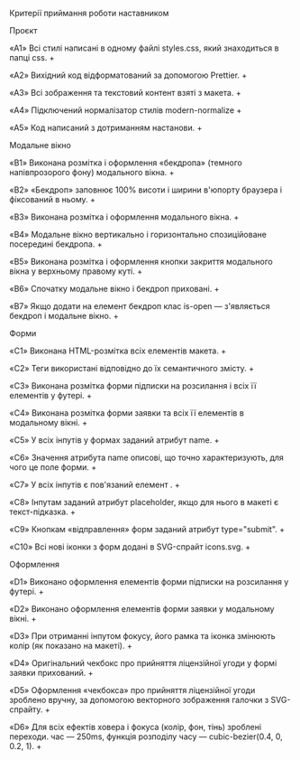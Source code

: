 Критерії приймання роботи наставником

Проєкт

«A1» Всі стилі написані в одному файлі styles.css, який знаходиться в папці css. +

«A2» Вихідний код відформатований за допомогою Prettier. +

«A3» Всі зображення та текстовий контент взяті з макета. +

«A4» Підключений нормалізатор стилів modern-normalize +

«A5» Код написаний з дотриманням настанови. +

Модальне вікно

«B1» Виконана розмітка і оформлення «бекдропа» (темного напівпрозорого фону) модального вікна. +

«B2» «Бекдроп» заповнює 100% висоти і ширини в'юпорту браузера і фіксований в ньому. +

«B3» Виконана розмітка і оформлення модального вікна. +

«B4» Модальне вікно вертикально і горизонтально спозиційоване посередині бекдропа. +

«B5» Виконана розмітка і оформлення кнопки закриття модального вікна у верхньому правому куті. +

«B6» Спочатку модальне вікно і бекдроп приховані. +

«B7» Якщо додати на елемент бекдроп клас is-open — з'являється бекдроп і модальне вікно. +

Форми

«C1» Виконана HTML-розмітка всіх елементів макета. +

«C2» Теги використані відповідно до їх семантичного змісту. +

«C3» Виконана розмітка форми підписки на розсилання і всіх її елементів у футері. +

«C4» Виконана розмітка форми заявки та всіх її елементів в модальному вікні. +

«C5» У всіх інпутів у формах заданий атрибут name. +

«C6» Значення атрибута name описові, що точно характеризують, для чого це поле форми. +

«C7» У всіх інпутів є пов'язаний елемент <label>. +

«C8» Інпутам заданий атрибут placeholder, якщо для нього в макеті є текст-підказка. +

«C9» Кнопкам «відправлення» форм заданий атрибут type="submit". +

«C10» Всі нові іконки з форм додані в SVG-спрайт icons.svg. +

Оформлення

«D1» Виконано оформлення елементів форми підписки на розсилання у футері. +

«D2» Виконано оформлення елементів форми заявки у модальному вікні. + 

«D3» При отриманні інпутом фокусу, його рамка та іконка змінюють колір (як показано на макеті). +



«D4» Оригінальний чекбокс про прийняття ліцензійної угоди у формі заявки прихований. +

«D5» Оформлення «чекбокса» про прийняття ліцензійної угоди зроблено вручну, за допомогою векторного зображення галочки з SVG-спрайту. +

«D6» Для всіх ефектів ховера і фокуса (колір, фон, тінь) зроблені переходи. час — 250ms, функція розподілу часу — cubic-bezier(0.4, 0, 0.2, 1). +
